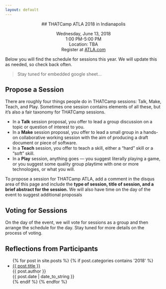 ```yaml
---
layout: default
---
```


<div style="text-align: center;">
## THATCamp ATLA 2018 in Indianapolis

Wednesday, June 13, 2018<br>
1:00 PM-5:00 PM<br>
Location: TBA<br>
Register at [ATLA.com](https://www.atla.com/Members/conference/Pages/default.aspx)<br>
</div>

Below you will find the schedule for sessions this year. We will update this as needed, so check back often.

> Stay tuned for embedded google sheet...

## Propose a Session
There are roughly four things people do in THATCamp sessions: Talk, Make, Teach, and Play. Sometimes one session contains elements of all these, but it’s also a fair taxonomy for THATCamp sessions.

+ In a **Talk** session proposal, you offer to lead a group discussion on a topic or question of interest to you.
+ In a **Make** session proposal, you offer to lead a small group in a hands-on collaborative working session with the aim of producing a draft document or piece of software.
+ In a **Teach** session, you offer to teach a skill, either a “hard” skill or a “soft” skill.
+ In a **Play** session, anything goes — you suggest literally playing a game, or you suggest some quality group playtime with one or more technologies, or what you will.

To propose a session for THATCamp ATLA, add a comment in the disqus area of this page and include the **type of session, title of session, and a brief abstract for the session.** We will also have time on the day of the event to suggest additional proposals

## Voting for Sessions

On the day of the event, we will vote for sessions as a group and then arrange the schedule for the day. Stay tuned for more details on the process of voting.

## Reflections from Participants

<ul>
  {% for post in site.posts %}
    {% if post.categories contains '2018' %}    
    <li>
      <a href="{{ post.url }}" target="_blank">{{ post.title }}</a><br />
      {{ post.author }} <br />
      {{ post.date | date_to_string }}
    </li>
    {% endif %}
  {% endfor %}
</ul>
